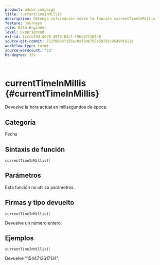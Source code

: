 ```yaml
---
product: adobe campaign
title: currentTimeInMillis
description: Obtenga información sobre la función currentTimeInMillis
feature: Journeys
role: Data Engineer
level: Experienced
exl-id: 1cccbf9d-d078-4979-83cf-f5be67f28f46
source-git-commit: 712f66b2715bac0af206755e59728c95499fa110
workflow-type: tm+mt
source-wordcount: '33'
ht-degree: 15%

---
```


# currentTimeInMillis {#currentTimeInMillis}

Devuelve la hora actual en milisegundos de época.

## Categoría

Fecha 

## Sintaxis de función

`currentTimeInMillis()`

## Parámetros

Esta función no utiliza parámetros.

## Firmas y tipo devuelto

`currentTimeInMillis()`

Devuelve un número entero.

## Ejemplos

`currentTimeInMillis()`

Devuelve &quot;1544712617131&quot;.
